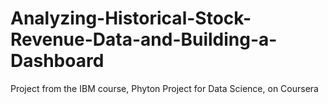 # Analyzing-Historical-Stock-Revenue-Data-and-Building-a-Dashboard
Project from the IBM course, Phyton Project for Data Science, on Coursera
